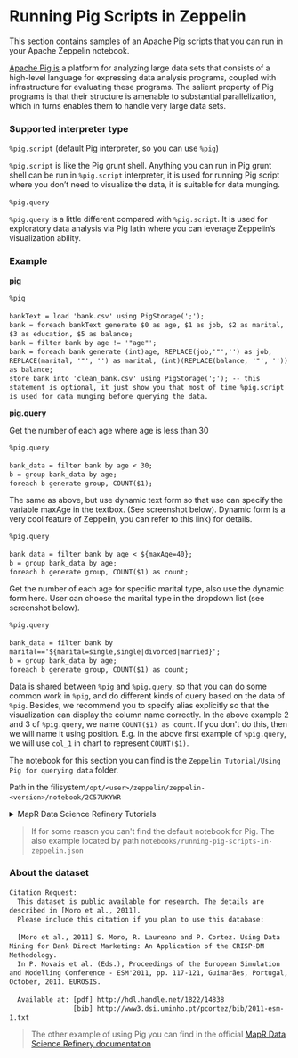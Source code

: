 # Running Pig Scripts in Zeppelin

This section contains samples of an Apache Pig scripts that you can run in your Apache Zeppelin notebook.

[Apache Pig is](https://pig.apache.org/) a platform for analyzing large data sets that consists of a high-level language for expressing data analysis programs, coupled with infrastructure for evaluating these programs. The salient property of Pig programs is that their structure is amenable to substantial parallelization, which in turns enables them to handle very large data sets.

### Supported interpreter type

`%pig.script` (default Pig interpreter, so you can use `%pig`)

`%pig.script` is like the Pig grunt shell. Anything you can run in Pig grunt shell can be run in `%pig.script` interpreter, it is used for running Pig script where you don’t need to visualize the data, it is suitable for data munging.

`%pig.query`

`%pig.query` is a little different compared with `%pig.script`. It is used for exploratory data analysis via Pig latin where you can leverage Zeppelin’s visualization ability.

### Example

**pig**

```
%pig

bankText = load 'bank.csv' using PigStorage(';');
bank = foreach bankText generate $0 as age, $1 as job, $2 as marital, $3 as education, $5 as balance; 
bank = filter bank by age != '"age"';
bank = foreach bank generate (int)age, REPLACE(job,'"','') as job, REPLACE(marital, '"', '') as marital, (int)(REPLACE(balance, '"', '')) as balance;
store bank into 'clean_bank.csv' using PigStorage(';'); -- this statement is optional, it just show you that most of time %pig.script is used for data munging before querying the data. 
```

**pig.query**

Get the number of each age where age is less than 30

```
%pig.query

bank_data = filter bank by age < 30;
b = group bank_data by age;
foreach b generate group, COUNT($1);
```

The same as above, but use dynamic text form so that use can specify the variable maxAge in the textbox. (See screenshot below). Dynamic form is a very cool feature of Zeppelin, you can refer to this link) for details.

```
%pig.query

bank_data = filter bank by age < ${maxAge=40};
b = group bank_data by age;
foreach b generate group, COUNT($1) as count;
```

Get the number of each age for specific marital type, also use the dynamic form here. User can choose the marital type in the dropdown list (see screenshot below).

```
%pig.query

bank_data = filter bank by marital=='${marital=single,single|divorced|married}';
b = group bank_data by age;
foreach b generate group, COUNT($1) as count;
```

Data is shared between `%pig` and `%pig.query`, so that you can do some common work in `%pig`, and do different kinds of query based on the data of `%pig`. Besides, we recommend you to specify alias explicitly so that the visualization can display the column name correctly. In the above example 2 and 3 of `%pig.query`, we name `COUNT($1) as count`. If you don't do this, then we will name it using position. E.g. in the above first example of `%pig.query`, we will use `col_1` in chart to represent `COUNT($1)`.


The notebook for this section you can find is the `Zeppelin Tutorial/Using Pig for querying data` folder. 

Path in the filisystem`/opt/<user>/zeppelin/zeppelin-<version>/notebook/2C57UKYWR`


<details> 
  <summary>MapR Data Science Refinery Tutorials</summary>

![MapR Data Science Refinery](doc/tutorials/images/welcome_zeppelin.png)

</details>

> If for some reason you can't find the default notebook for Pig. The also example located by path `notebooks/running-pig-scripts-in-zeppelin.json`

### About the dataset

```
Citation Request:
  This dataset is public available for research. The details are described in [Moro et al., 2011]. 
  Please include this citation if you plan to use this database:

  [Moro et al., 2011] S. Moro, R. Laureano and P. Cortez. Using Data Mining for Bank Direct Marketing: An Application of the CRISP-DM Methodology. 
  In P. Novais et al. (Eds.), Proceedings of the European Simulation and Modelling Conference - ESM'2011, pp. 117-121, Guimarães, Portugal, October, 2011. EUROSIS.

  Available at: [pdf] http://hdl.handle.net/1822/14838
                [bib] http://www3.dsi.uminho.pt/pcortez/bib/2011-esm-1.txt
```

> The other example of using Pig you can find in the official [MapR Data Science Refinery documentation](https://mapr.com/docs/61/Zeppelin/ZeppelinPig.html)